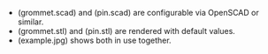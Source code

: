 - (grommet.scad) and (pin.scad) are configurable via OpenSCAD or similar. 
- (grommet.stl) and (pin.stl) are rendered with default values.
- (example.jpg) shows both in use together.